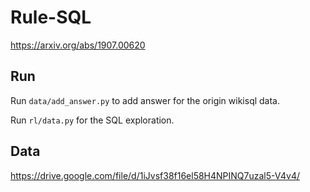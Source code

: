 # Rule-SQL 

https://arxiv.org/abs/1907.00620

## Run

Run `data/add_answer.py` to add answer for the origin wikisql data.

Run `rl/data.py` for the SQL exploration.

## Data

https://drive.google.com/file/d/1iJvsf38f16el58H4NPINQ7uzal5-V4v4/

